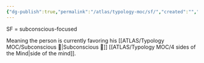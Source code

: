 ```yaml
---
{"dg-publish":true,"permalink":"/atlas/typology-moc/sf/","created":"","updated":""}
---
```



SF = subconscious-focused 

Meaning the person is currently favoring his [[ATLAS/Typology MOC/Subconscious 🤸\|Subconscious 🤸]] [[ATLAS/Typology MOC/4 sides of the Mind\|side of the mind]]. 